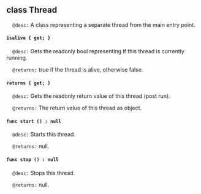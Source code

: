 ## class Thread

&nbsp;&nbsp;&nbsp;&nbsp;```@desc:``` A class representing a separate thread from the main entry point.

#### ```isalive { get; }```

&nbsp;&nbsp;&nbsp;&nbsp;```@desc:``` Gets the readonly bool representing if this thread is currently running.

&nbsp;&nbsp;&nbsp;&nbsp;```@returns:``` true if the thread is alive, otherwise false.

#### ```returns { get; }```

&nbsp;&nbsp;&nbsp;&nbsp;```@desc:``` Gets the readonly return value of this thread (post run).

&nbsp;&nbsp;&nbsp;&nbsp;```@returns:``` The return value of this thread as object.

#### ```func start () : null```

&nbsp;&nbsp;&nbsp;&nbsp;```@desc:``` Starts this thread.

&nbsp;&nbsp;&nbsp;&nbsp;```@returns:``` null.

#### ```func stop () : null```

&nbsp;&nbsp;&nbsp;&nbsp;```@desc:``` Stops this thread.

&nbsp;&nbsp;&nbsp;&nbsp;```@returns:``` null.

